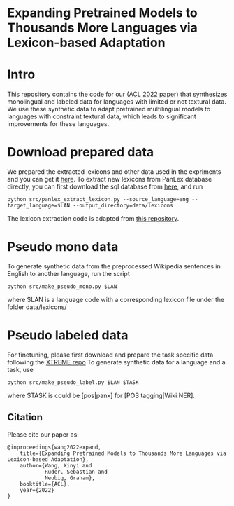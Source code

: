 # Expanding Pretrained Models to Thousands More Languages via Lexicon-based Adaptation 

# Intro
This repository contains the code for our [(ACL 2022 paper)](https://arxiv.org/abs/2203.09435) that synthesizes monolingual and labeled data for languages with limited or not textural data. We use these synthetic data to adapt pretrained multilingual models to languages with constraint textural data, which leads to significant improvements for these languages.  

# Download prepared data
We prepared the extracted lexicons and other data used in the expriments and you can get it [here](https://drive.google.com/file/d/1PTzpZYdQNG-DgZtObmv8ljcUCziVJBnd/view?usp=sharing).
To extract new lexicons from PanLex database directly, you can first download the sql database from [here](https://panlex.org/snapshot/), and run
```
python src/panlex_extract_lexicon.py --source_language=eng --target_language=$LAN --output_directory=data/lexicons
```
The lexicon extraction code is adapted from [this repository](https://github.com/dylandilu/Panlex-Lexicon-Extractor).

# Pseudo mono data
To generate synthetic data from the preprocessed Wikipedia sentences in English to another language, run the script
```
python src/make_pseudo_mono.py $LAN
```
where $LAN is a language code with a corresponding lexicon file under the folder data/lexicons/

 
# Pseudo labeled data
For finetuning, please first download and prepare the task specific data following the [XTREME repo]()
To generate synthetic data for a language and a task, use
```
python src/make_pseudo_label.py $LAN $TASK
```
where $TASK is could be [pos|panx] for [POS tagging|Wiki NER].

## Citation
Please cite our paper as:

```
@inproceedings{wang2022expand,
    title={Expanding Pretrained Models to Thousands More Languages via Lexicon-based Adaptation},
    author={Wang, Xinyi and
            Ruder, Sebastian and
            Neubig, Graham},
    booktitle={ACL},
    year={2022}
}
```

